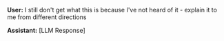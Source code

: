 **User:**
I still don't get what this is because I've not heard of it - explain it to me from different directions

**Assistant:**
[LLM Response]

